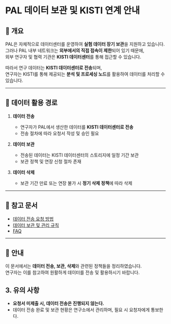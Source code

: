 # PAL 데이터 보관 및 KISTI 연계 안내

## 📌 개요
PAL은 자체적으로 데이터센터를 운영하여 **실험 데이터 장기 보관**을 지원하고 있습니다.  
그러나 PAL 내부 네트워크는 **외부에서의 직접 접속이 제한**되어 있기 때문에,  
외부 연구자 및 협력 기관은 **KISTI 데이터센터**를 통해 접근할 수 있습니다.  

따라서 연구 데이터는 **KISTI 데이터센터로 전송**되며,  
연구자는 KISTI를 통해 제공되는 **분석 및 프로세싱 노드**를 활용하여 데이터를 처리할 수 있습니다.  

---

## 🔗 데이터 활용 경로
1. **데이터 전송**  
   - 연구자가 PAL에서 생산한 데이터를 **KISTI 데이터센터로 전송**  
   - 전송 절차에 따라 요청서 작성 및 승인 필요  

2. **데이터 보관**  
   - 전송된 데이터는 KISTI 데이터센터의 스토리지에 일정 기간 보관  
   - 보관 정책 및 연장 신청 절차 존재  

3. **데이터 삭제**  
   - 보관 기간 만료 또는 연장 불가 시 **정기 삭제 정책**에 따라 삭제  

---

## 📑 참고 문서
- [데이터 전송 요청 방법](./sample.md)
- [데이터 보관 및 관리 규칙](./sample.md)
- [FAQ](./sample.md)  

---

## 📝 안내
이 문서에서는 **데이터 전송, 보관, 삭제**와 관련된 정책들을 정리하였습니다.  
연구자는 이를 참고하여 원활하게 데이터를 전송 및 활용하시기 바랍니다.

## 3. 유의 사항
- **요청서 미제출 시, 데이터 전송은 진행되지 않는다.**  
- 데이터 전송 완료 및 보관 현황은 연구소에서 관리하며, 필요 시 요청자에게 통보한다.  
